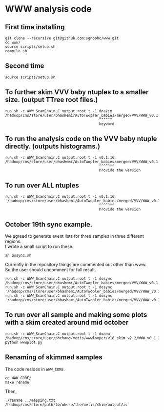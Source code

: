 # WWW analysis code

## First time installing

    git clone --recursive git@github.com:sgnoohc/www.git
    cd www/
    source scripts/setup.sh
    compile.sh

## Second time

    source scripts/setup.sh

## To further skim VVV baby ntuples to a smaller size. (output TTree root files.)

    run.sh -c WWW_ScanChain.C output.root t -1 doskim /hadoop/cms/store/user/bhashemi/AutoTwopler_babies/merged/VVV/WWW_v0.1.16/skim/www_2l_ext1_mia_skim_1.root
                                               ^^^^^^
                                               keyword

## To run the analysis code on the VVV baby ntuple directly. (outputs histograms.)

    run.sh -c WWW_ScanChain.C output.root t -1 v0.1.16 /hadoop/cms/store/user/bhashemi/AutoTwopler_babies/merged/VVV/WWW_v0.1.16/skim/www_2l_ext1_mia_skim_1.root
                                               ^^^^^^^
                                               Provide the version

## To run over ALL ntuples

    run.sh -c WWW_ScanChain.C output.root t -1 v0.1.16 '/hadoop/cms/store/user/bhashemi/AutoTwopler_babies/merged/VVV/WWW_v0.1.16/skim/*.root'
                                               ^^^^^^^
                                               Provide the version

## October 19th sync example.

We agreed to generate event lists for three samples in three different regions.  
I wrote a small script to run these.  

    sh dosync.sh

Currently in the repository things are commented out other than www.  
So the user should uncomment for full result.  

    run.sh -c WWW_ScanChain.C output.root t -1 dosync /hadoop/cms/store/user/bhashemi/AutoTwopler_babies/merged/VVV/WWW_v0.1.16/skim/www_2l_ext1_mia_skim_1.root
    run.sh -c WWW_ScanChain.C output.root t -1 dosync '/hadoop/cms/store/user/bhashemi/AutoTwopler_babies/merged/VVV/WWW_v0.1.16/skim/ttbar_1ltop_mgmlm_ext1*.root'
    run.sh -c WWW_ScanChain.C output.root t -1 dosync '/hadoop/cms/store/user/bhashemi/AutoTwopler_babies/merged/VVV/WWW_v0.1.16/skim/wz_3l*.root'


## To run over all sample and making some plots with a skim created around mid october

    run.sh -c WWW_ScanChain.C output.root t -1 doana /hadoop/cms/store/user/phchang/metis/wwwlooper/v16_skim_v2_2/WWW_v0_1_16_v16_skim_v2_2_allmerged.root
    python wwwplot.py

## Renaming of skimmed samples

The code resides in ```WWW_CORE```.  

    cd WWW_CORE/
    make rename

Then,

    ./rename ../mapping.txt /hadoop/cms/store/path/to/where/the/metis/skim/output/is

